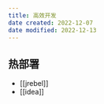 ```yaml
---
title: 高效开发
date created: 2022-12-07
date modified: 2022-12-13
---
```


## 热部署

+ [[jrebel]]
+ [[idea]]
